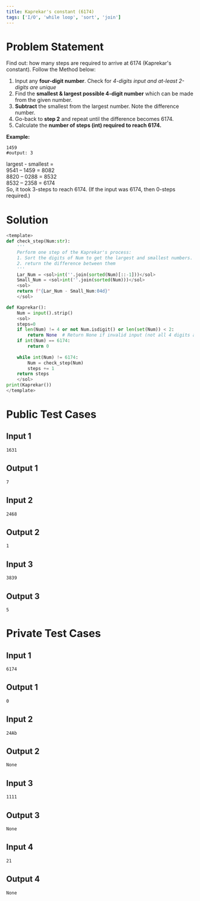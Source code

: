 ```yaml
---
title: Kaprekar's constant (6174)
tags: ['I/O', 'while loop', 'sort', 'join']  
---
```


# Problem Statement
Find out: how many steps are required to arrive at 6174 (Kaprekar's constant).
Follow the Method below:
1. Input any **four-digit number**. Check for *4-digits input and at-least 2-digits are unique* 
2. Find the **smallest & largest possible 4-digit number** which can be made from the given number.
3. **Subtract** the smallest from the largest number. Note the difference number.
4. Go-back to **step 2** and repeat until the difference becomes 6174.
5. Calculate the **number of steps (int) required to reach 6174.**

**Example:**
```
1459
#output: 3
```
largest - smallest =\
9541 – 1459 = 8082\
8820 – 0288 = 8532\
8532 – 2358 = 6174\
So, it took 3-steps to reach 6174. (If the input was 6174, then 0-steps required.)

# Solution

```python test.py  -r 'python test.py'
<template>
def check_step(Num:str):
    '''
    Perform one step of the Kaprekar's process:
    1. Sort the digits of Num to get the largest and smallest numbers. (hint: we can't sort int)
    2. return the difference between them
    '''
    Lar_Num = <sol>int(''.join(sorted(Num)[::-1]))</sol>
    Small_Num = <sol>int(''.join(sorted(Num)))</sol>
    <sol>
    return f"{Lar_Num - Small_Num:04d}"
    </sol>

def Kaprekar():
    Num = input().strip()
    <sol>
    steps=0
    if len(Num) != 4 or not Num.isdigit() or len(set(Num)) < 2:
        return None  # Return None if invalid input (not all 4 digits are the same)
    if int(Num) == 6174:
        return 0
    
    while int(Num) != 6174:
        Num = check_step(Num)
        steps += 1
    return steps
    </sol>
print(Kaprekar())
</template>
```

# Public Test Cases

## Input 1

```
1631
```

## Output 1

```
7
```

## Input 2

```
2468
```

## Output 2

```
1
```

## Input 3

```
3839
```

## Output 3

```
5
```

# Private Test Cases

## Input 1

```
6174
```

## Output 1

```
0
```

## Input 2

```
24Ab
```

## Output 2

```
None
```

## Input 3

```
1111
```

## Output 3

```
None
```

## Input 4

```
21
```

## Output 4

```
None
```  
